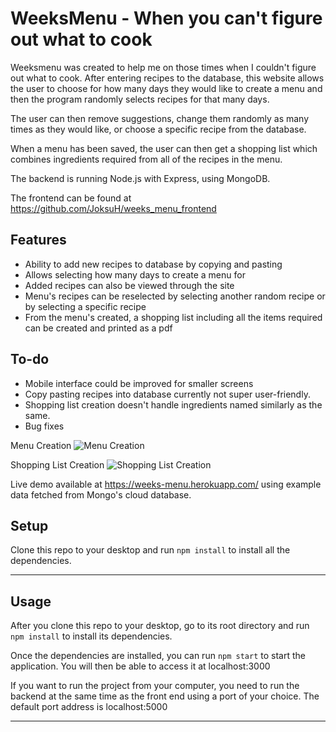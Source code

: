 WeeksMenu - When you can't figure out what to cook
============

Weeksmenu was created to help me on those times when I couldn't figure out what to cook. After entering recipes to the database, this website allows the user to 
choose for how many days they would like to create a menu and then the program randomly selects recipes for that many days.

The user can then remove suggestions, change them randomly as many times as they would like, or choose a specific recipe from the database.

When a menu has been saved, the user can then get a shopping list which combines ingredients required from all of the recipes in the menu.

The backend is running Node.js with Express, using MongoDB.

The frontend can be found at https://github.com/JoksuH/weeks_menu_frontend

## Features
- Ability to add new recipes to database by copying and pasting
- Allows selecting how many days to create a menu for
- Added recipes can also be viewed through the site
- Menu's recipes can be reselected by selecting another random recipe or by selecting a specific recipe
- From the menu's created, a shopping list including all the items required can be created and printed as a pdf

## To-do
- Mobile interface could be improved for smaller screens
- Copy pasting recipes into database currently not super user-friendly.
- Shopping list creation doesn't handle ingredients named similarly as the same. 
- Bug fixes

Menu Creation
![Menu Creation](https://i.imgur.com/SgxLgQE.jpg)

Shopping List Creation
![Shopping List Creation](https://i.imgur.com/4uVb1tV.jpg)



Live demo available at https://weeks-menu.herokuapp.com/ using example data fetched from Mongo's cloud database. 

## Setup
Clone this repo to your desktop and run `npm install` to install all the dependencies.

---

## Usage
After you clone this repo to your desktop, go to its root directory and run `npm install` to install its dependencies.

Once the dependencies are installed, you can run  `npm start` to start the application. You will then be able to access it at localhost:3000

If you want to run the project from your computer, you need to run the backend at the same time as the front end using a port of your choice. The default port address is localhost:5000

---

